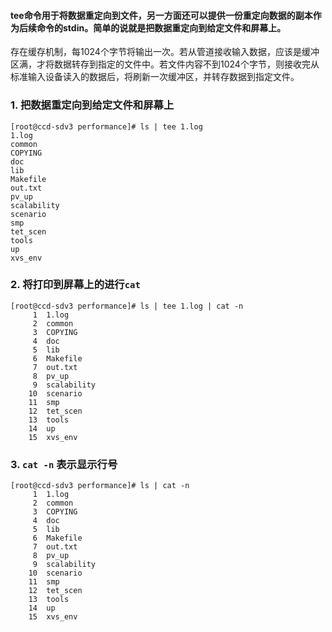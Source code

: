
#### tee命令用于将数据重定向到文件，另一方面还可以提供一份重定向数据的副本作为后续命令的stdin。简单的说就是把数据重定向到给定文件和屏幕上。




存在缓存机制，每1024个字节将输出一次。若从管道接收输入数据，应该是缓冲区满，才将数据转存到指定的文件中。若文件内容不到1024个字节，则接收完从标准输入设备读入的数据后，将刷新一次缓冲区，并转存数据到指定文件。

###  1. 把数据重定向到给定文件和屏幕上
	
	[root@ccd-sdv3 performance]# ls | tee 1.log
	1.log
	common
	COPYING
	doc
	lib
	Makefile
	out.txt
	pv_up
	scalability
	scenario
	smp
	tet_scen
	tools
	up
	xvs_env

### 2. 将打印到屏幕上的进行`cat`

	[root@ccd-sdv3 performance]# ls | tee 1.log | cat -n
	     1  1.log
	     2  common
	     3  COPYING
	     4  doc
	     5  lib
	     6  Makefile
	     7  out.txt
	     8  pv_up
	     9  scalability
	    10  scenario
	    11  smp
	    12  tet_scen
	    13  tools
	    14  up
	    15  xvs_env

### 3. `cat -n` 表示显示行号


	[root@ccd-sdv3 performance]# ls | cat -n
	     1  1.log
	     2  common
	     3  COPYING
	     4  doc
	     5  lib
	     6  Makefile
	     7  out.txt
	     8  pv_up
	     9  scalability
	    10  scenario
	    11  smp
	    12  tet_scen
	    13  tools
	    14  up
	    15  xvs_env
